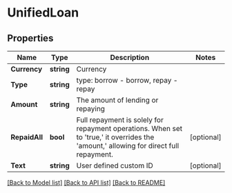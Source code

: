 # UnifiedLoan

## Properties

Name | Type | Description | Notes
------------ | ------------- | ------------- | -------------
**Currency** | **string** | Currency | 
**Type** | **string** | type: borrow - borrow, repay - repay | 
**Amount** | **string** | The amount of lending or repaying | 
**RepaidAll** | **bool** | Full repayment is solely for repayment operations. When set to &#39;true,&#39; it overrides the &#39;amount,&#39; allowing for direct full repayment. | [optional] 
**Text** | **string** | User defined custom ID | [optional] 

[[Back to Model list]](../README.md#documentation-for-models) [[Back to API list]](../README.md#documentation-for-api-endpoints) [[Back to README]](../README.md)


